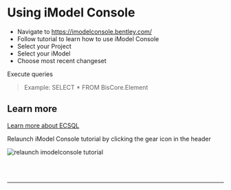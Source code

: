 # Using iModel Console

- Navigate to <https://imodelconsole.bentley.com/>
- Follow tutorial to learn how to use iModel Console
- Select your Project
- Select your iModel
- Choose most recent changeset

Execute queries
> Example: SELECT * FROM BisCore.Element

## Learn more

[Learn more about ECSQL]($docs/learning/ecsql)

Relaunch iModel Console tutorial by clicking the gear icon in the header

![relaunch imodelconsole tutorial]($docs/learning/tutorials/images/launch-console-tutorial.png)

<br/>
<br/>

---

<style>
    a#explore-imodel---build-application {
        display: none;
    }
</style>
